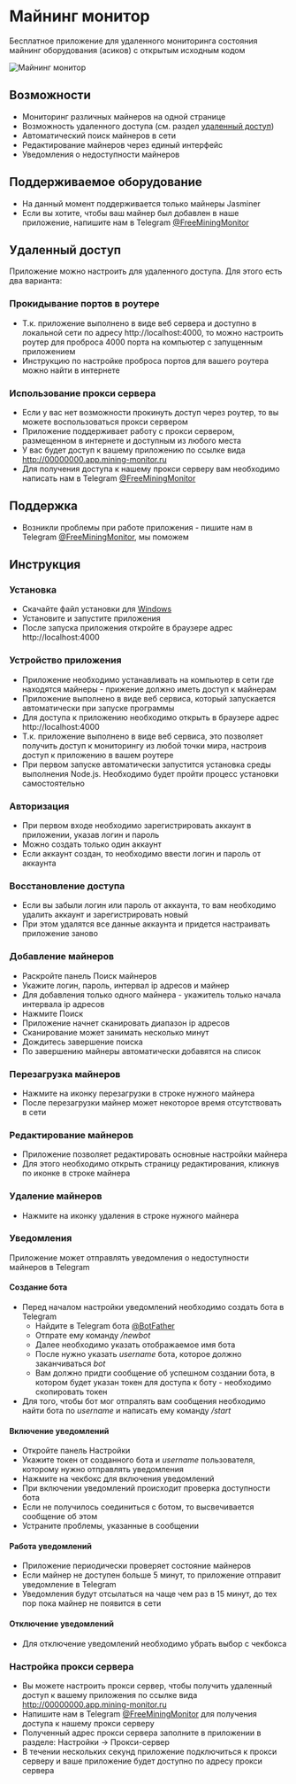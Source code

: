 # Майнинг монитор

Бесплатное приложение для удаленного мониторинга состояния майнинг оборудования (асиков) с открытым исходным кодом

![Майнинг монитор](https://mining-monitor.github.io/mining-monitor/img/mining-monitor.jpg)

## Возможности

* Мониторинг различных майнеров на одной странице
* Возможность удаленного доступа (см. раздел [удаленный доступ](#удаленный-доступ))
* Автоматический поиск майнеров в сети
* Редактирование майнеров через единый интерфейс
* Уведомления о недоступности майнеров

## Поддерживаемое оборудование

* На данный момент поддерживается только майнеры Jasminer
* Если вы хотите, чтобы ваш майнер был добавлен в наше приложение, напишите нам в Telegram [@FreeMiningMonitor](https://t.me/FreeMiningMonitor)

## Удаленный доступ

Приложение можно настроить для удаленного доступа. Для этого есть два варианта:

### Прокидывание портов в роутере

* Т.к. приложение выполнено в виде веб сервера и доступно в локальной сети по адресу http://localhost:4000, то можно настроить роутер для проброса 4000 порта на компьютер с запущенным приложением
* Инструкцию по настройке проброса портов для вашего роутера можно найти в интернете

### Использование прокси сервера

* Если у вас нет возможности прокинуть доступ через роутер, то вы можете воспользоваться прокси сервером
* Приложение поддерживает работу с прокси сервером, размещенном в интернете и доступным из любого места
* У вас будет доступ к вашему приложению по ссылке вида http://00000000.app.mining-monitor.ru
* Для получения доступа к нашему прокси серверу вам необходимо написать нам в Telegram [@FreeMiningMonitor](https://t.me/FreeMiningMonitor)

## Поддержка

* Возникли проблемы при работе приложения - пишите нам в Telegram [@FreeMiningMonitor](https://t.me/FreeMiningMonitor), мы поможем

## Инструкция

### Установка

* Скачайте файл установки для [Windows](https://mining-monitor.github.io/mining-monitor/desktop/MiningMonitor.v1.0.3.zip)
* Установите и запустите приложения
* После запуска приложения откройте в браузере адрес http://localhost:4000

### Устройство приложения

* Приложение необходимо устанавливать на компьютер в сети где находятся майнеры - прижение должно иметь доступ к майнерам
* Приложение выполнено в виде веб сервиса, который запускается автоматически при запуске программы
* Для доступа к приложению необходимо открыть в браузере адрес http://localhost:4000
* Т.к. приложение выполнено в виде веб сервиса, это позволяет получить доступ к мониторингу из любой точки мира, настроив доступ к приложению в вашем роутере
* При первом запуске автоматически запустится установка среды выполнения Node.js. Необходимо будет пройти процесс установки самостоятельно

### Авторизация

* При первом входе необходимо зарегистрировать аккаунт в приложении, указав логин и пароль
* Можно создать только один аккаунт
* Если аккаунт создан, то необходимо ввести логин и пароль от аккаунта

### Восстановление доступа

* Если вы забыли логин или пароль от аккаунта, то вам необходимо удалить аккаунт и зарегистрировать новый
* При этом удалятся все данные аккаунта и придется настраивать приложение заново

### Добавление майнеров

* Раскройте панель Поиск майнеров
* Укажите логин, пароль, интервал ip адресов и майнер
* Для добавления только одного майнера - укажитель только начала интервала ip адресов
* Нажмите Поиск
* Приложение начнет сканировать диапазон ip адресов
* Сканирование может занимать несколько минут
* Дождитесь завершение поиска
* По завершению майнеры автоматически добавятся на список

### Перезагрузка майнеров

* Нажмите на иконку перезагрузки в строке нужного майнера
* После перезагрузки майнер может некоторое время отсутствовать в сети

### Редактирование майнеров

* Приложение позволяет редактировать основные настройки майнера
* Для этого необходимо открыть страницу редактирования, кликнув по иконке в строке майнера

### Удаление майнеров

* Нажмите на иконку удаления в строке нужного майнера

### Уведомления

Приложение может отправлять уведомления о недоступности майнеров в Telegram

#### Создание бота

* Перед началом настройки уведомлений необходимо создать бота в Telegram
    * Найдите в Telegram бота [@BotFather](https://t.me/BotFather)
    * Отпрате ему команду _/newbot_
    * Далее необходимо указать отображаемое имя бота
    * После нужно указать _username_ бота, которое должно заканчиваться _bot_
    * Вам должно придти сообщение об успешном создании бота, в котором будет указан токен для доступа к боту - необходимо скопировать токен
* Для того, чтобы бот мог отпралять вам сообщения необходимо найти бота по _username_ и написать ему команду _/start_

#### Включение уведомлений

* Откройте панель Настройки
* Укажите токен от созданного бота и _username_ пользователя, которому нужно отправлять уведомления
* Нажмите на чекбокс для включения уведомлений
* При включении уведомлений происходит проверка доступности бота
* Если не получилось соединиться с ботом, то высвечивается сообщение об этом
* Устраните проблемы, указанные в сообщении

#### Работа уведомлений

* Приложение периодически проверяет состояние майнеров
* Если майнер не доступен больше 5 минут, то приложение отправит уведомление в Telegram
* Уведомления будут отсылаться на чаще чем раз в 15 минут, до тех пор пока майнер не появится в сети

#### Отключение уведомлений

* Для отключение уведомлений необходимо убрать выбор с чекбокса

### Настройка прокси сервера

* Вы можете настроить прокси сервер, чтобы получить удаленный доступ к вашему приложения по ссылке вида http://00000000.app.mining-monitor.ru
* Напишите нам в Telegram [@FreeMiningMonitor](https://t.me/FreeMiningMonitor) для получения доступа к нашему прокси серверу
* Полученный адрес прокси сервера заполните в приложении в разделе: Настройки -> Прокси-сервер
* В течении нескольких секунд приложение подключиться к прокси серверу и ваше приложение будет доступно по адресу прокси сервера
